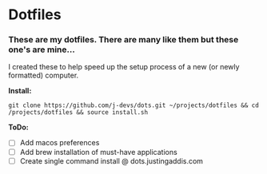 # Dotfiles
### These are my dotfiles. There are many like them but these one's are mine...

I created these to help speed up the setup process of a new (or newly formatted) computer.

**Install:**
```
git clone https://github.com/j-devs/dots.git ~/projects/dotfiles && cd /projects/dotfiles && source install.sh
```

**ToDo:**
- [ ] Add macos preferences
- [ ] Add brew installation of must-have applications
- [ ] Create single command install @ dots.justingaddis.com

